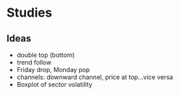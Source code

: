 # Studies

## Ideas
* double top (bottom)
* trend follow
* Friday drop, Monday pop
* channels: downward channel, price at top...vice versa
* Boxplot of sector volatility 